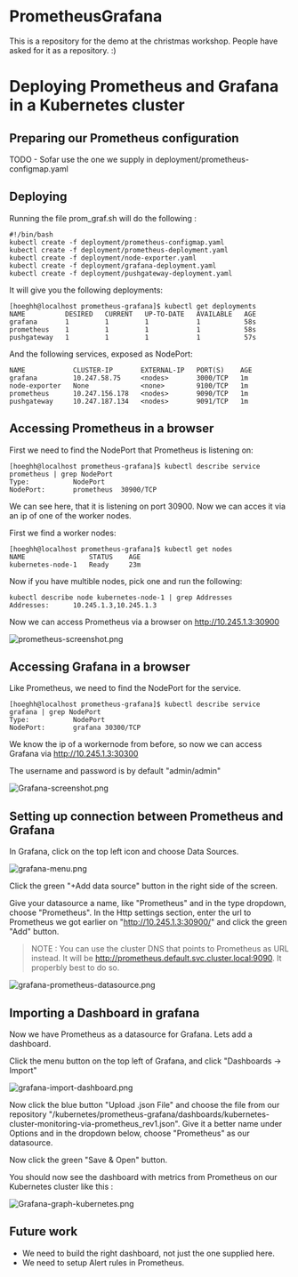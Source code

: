 # PrometheusGrafana
This is a repository for the demo at the christmas workshop. People have asked for it as a repository. :) 


# Deploying Prometheus and Grafana in a Kubernetes cluster

## Preparing our Prometheus configuration
TODO - Sofar use the one we supply in deployment/prometheus-configmap.yaml

## Deploying
Running the file prom_graf.sh will do the following :
```
#!/bin/bash
kubectl create -f deployment/prometheus-configmap.yaml
kubectl create -f deployment/prometheus-deployment.yaml
kubectl create -f deployment/node-exporter.yaml
kubectl create -f deployment/grafana-deployment.yaml
kubectl create -f deployment/pushgateway-deployment.yaml

```

It will give you the following deployments:
```
[hoeghh@localhost prometheus-grafana]$ kubectl get deployments
NAME          DESIRED   CURRENT   UP-TO-DATE   AVAILABLE   AGE
grafana       1         1         1            1           58s
prometheus    1         1         1            1           58s
pushgateway   1         1         1            1           57s
```

And the following services, exposed as NodePort:
```
NAME            CLUSTER-IP       EXTERNAL-IP   PORT(S)    AGE
grafana         10.247.58.75     <nodes>       3000/TCP   1m
node-exporter   None             <none>        9100/TCP   1m
prometheus      10.247.156.178   <nodes>       9090/TCP   1m
pushgateway     10.247.187.134   <nodes>       9091/TCP   1m
```

## Accessing Prometheus in a browser
First we need to find the NodePort that Prometheus is listening on:
```
[hoeghh@localhost prometheus-grafana]$ kubectl describe service prometheus | grep NodePort
Type:			NodePort
NodePort:		prometheus	30900/TCP
```

We can see here, that it is listening on port 30900. Now we can acces it via an ip of one of the worker nodes.

First we find a worker nodes:
```
[hoeghh@localhost prometheus-grafana]$ kubectl get nodes
NAME                STATUS    AGE
kubernetes-node-1   Ready     23m
```

Now if you have multible nodes, pick one and run the following:
```
kubectl describe node kubernetes-node-1 | grep Addresses
Addresses:		10.245.1.3,10.245.1.3
```

Now we can access Prometheus via a browser on http://10.245.1.3:30900

![prometheus-screenshot.png](images/prometheus-screenshot.png)

## Accessing Grafana in a browser
Like Prometheus, we need to find the NodePort for the service.
```
[hoeghh@localhost prometheus-grafana]$ kubectl describe service grafana | grep NodePort
Type:			NodePort
NodePort:		grafana	30300/TCP
```

We know the ip of a workernode from before, so now we can access Grafana via http://10.245.1.3:30300

The username and password is by default "admin/admin"

![Grafana-screenshot.png](images/Grafana-screenshot.png)

## Setting up connection between Prometheus and Grafana
In Grafana, click on the top left icon and choose Data Sources.

![grafana-menu.png](images/grafana-menu.png)


Click the green "+Add data source" button in the right side of the screen.

Give your datasource a name, like "Prometheus" and in the type dropdown, choose "Prometheus". In the Http settings section, enter the url to Prometheus we got earlier on "http://10.245.1.3:30900/" and click the green "Add" button.

> NOTE : You can use the cluster DNS that points to Prometheus as URL instead. It will be http://prometheus.default.svc.cluster.local:9090. It properbly best to do so.

![grafana-prometheus-datasource.png](images/grafana-prometheus-datasource.png)

## Importing a Dashboard in grafana
Now we have Prometheus as a datasource for Grafana. Lets add a dashboard.

Click the menu button on the top left of Grafana, and click "Dashboards -> Import"

![grafana-import-dashboard.png](images/grafana-import-dashboard.png)

Now click the blue button "Upload .json File" and choose the file from our repository "/kubernetes/prometheus-grafana/dashboards/kubernetes-cluster-monitoring-via-prometheus_rev1.json". Give it a better name under Options and in the dropdown below, choose "Prometheus" as our datasource.

Now click the green "Save & Open" button.

You should now see the dashboard with metrics from Prometheus on our Kubernetes cluster like this :

![Grafana-graph-kubernetes.png](images/Grafana-graph-kubernetes.png)

## Future work
* We need to build the right dashboard, not just the one supplied here.
* We need to setup Alert rules in Prometheus.
